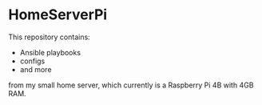 # HomeServerPi

This repository contains:

* Ansible playbooks
* configs
* and more

from my small home server, which currently is a Raspberry Pi 4B with 4GB RAM.
